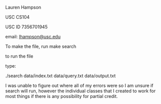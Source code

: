 Lauren Hampson

USC CS104 

USC ID 7356701945

email: lhampson@usc.edu



To make the file, run make search

to run the file 

type:

./search data/index.txt data/query.txt data/output.txt



I was unable to figure out where all of my errors were so I am unsure if search will run, however the individual 
classes that I created to work for most things if there is any possibility for partial credit.
